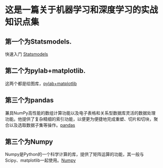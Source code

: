 这是一篇关于机器学习和深度学习的实战知识点集
===
## 第一个为Statsmodels.
快速入门 [Statsmodels](http://blog.163.com/bioinfor_cnu/blog/static/1944622372015815103523278/)
## 第二个为pylab+matplotlib.
这两个都是绘图库，[pylab+matplotlib](http://www.cnblogs.com/webary/p/5813855.html)
## 第三个为pandas
兼具NumPy高性能的数组计算功能以及电子表格和关系型数据库灵活的数据处理功能。他提供了复杂精细的索引功能，以便更为便捷地完成重塑、切片和切块，聚合以及选取数据子集等操作。[pandas](http://python.jobbole.com/84416/)
## 第三个为Numpy
Numpy是Python的一个科学计算的库，提供了矩阵运算的功能，其一般与Scipy、matplotlib一起使用。[Numpy](http://www.jb51.net/article/49397.htm)
